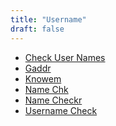 ```yaml
---
title: "Username"
draft: false
---
```


- [Check User Names](http://www.checkusernames.com/)<br>
- [Gaddr](https://gaddr.me/)<br>
- [Knowem](http://www.knowem.com/)<br>
- [Name Chk](http://www.namechk.com/)<br>
- [Name Checkr](http://www.namecheckr.com/)<br>
- [Username Check](http://www.usernamecheck.com/)<br>

